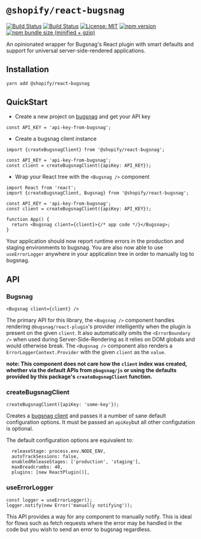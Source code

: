 # `@shopify/react-bugsnag`

[![Build Status](https://github.com/Shopify/quilt/workflows/Node-CI/badge.svg?branch=main)](https://github.com/Shopify/quilt/actions?query=workflow%3ANode-CI)
[![Build Status](https://github.com/Shopify/quilt/workflows/Ruby-CI/badge.svg?branch=main)](https://github.com/Shopify/quilt/actions?query=workflow%3ARuby-CI)
[![License: MIT](https://img.shields.io/badge/License-MIT-green.svg)](LICENSE.md) [![npm version](https://badge.fury.io/js/%40shopify%2Freact-bugsnag.svg)](https://badge.fury.io/js/%40shopify%2Freact-bugsnag.svg) [![npm bundle size (minified + gzip)](https://img.shields.io/bundlephobia/minzip/@shopify/react-bugsnag.svg)](https://img.shields.io/bundlephobia/minzip/@shopify/react-bugsnag.svg)

An opinionated wrapper for Bugsnag's React plugin with smart defaults and support for universal server-side-rendered applications.

## Installation

```bash
yarn add @shopify/react-bugsnag
```

## QuickStart

- Create a new project on [bugsnag](https://app.bugsnag.com) and get your API key

```tsx
const API_KEY = 'api-key-from-bugsnag';
```

- Create a bugsnag client instance

```tsx
import {createBugsnagClient} from '@shopify/react-bugsnag';

const API_KEY = 'api-key-from-bugsnag';
const client = createBugsnagClient({apiKey: API_KEY});
```

- Wrap your React tree with the `<Bugsnag />` component

```tsx
import React from 'react';
import {createBugsnagClient, Bugsnag} from '@shopify/react-bugsnag';

const API_KEY = 'api-key-from-bugsnag';
const client = createBugsnagClient({apiKey: API_KEY});

function App() {
  return <Bugsnag client={client}>{/* app code */}</Bugsnag>;
}
```

Your application should now report runtime errors in the production and staging environments to bugsnag. You are also now able to use `useErrorLogger` anywhere in your application tree in order to manually log to bugsnag.

## API

### Bugsnag

```tsx
<Bugsnag client={client} />
```

The primary API for this library, the `<Bugsnag />` component handles rendering `@bugsnag/react-plugin`'s provider intelligently when the plugin is present on the given `client`. It also automatically omits the `<ErrorBoundary />` when used during Server-Side-Rendering as it relies on DOM globals and would otherwise break. The `<Bugsnag />` component also renders a `ErrorLoggerContext.Provider` with the given `client` as the `value`.

**note: This component does not care how the `client` index was created, whether via the default APIs from `@bugsnag/js` or using the defaults provided by this package's `createBugsnagClient` function.**

### createBugsnagClient

```tsx
createBugsnagClient({apiKey: 'some-key'});
```

Creates a [bugsnag client](https://docs.bugsnag.com/platforms/javascript/configuration-options/) and passes it a number of sane default configuration options. It must be passed an `apiKey`but all other configutation is optional.

The default configuration options are equivalent to:

```tsx
  releaseStage: process.env.NODE_ENV,
  autoTrackSessions: false,
  enabledReleaseStages: ['production', 'staging'],
  maxBreadcrumbs: 40,
  plugins: [new ReactPlugin()],
```

### useErrorLogger

```tsx
const logger = useErrorLogger();
logger.notify(new Error('manually notifying'));
```

This API provides a way for any component to manually notify. This is ideal for flows such as fetch requests where the error may be handled in the code but you wish to send an error to bugsnag regardless.
